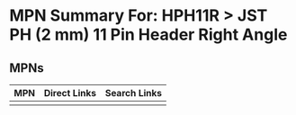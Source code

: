 



# MPN Summary For: HPH11R > JST PH (2 mm) 11 Pin Header Right Angle

## MPNs
  

|MPN|Direct Links|Search Links|
| :--- | :--- | :--- |
||||
